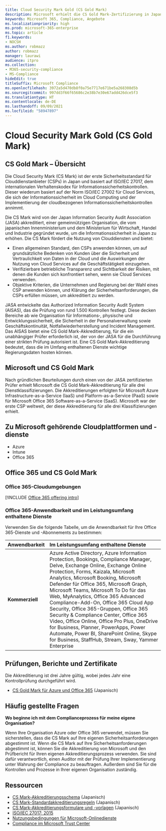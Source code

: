 ```yaml
---
title: Cloud Security Mark Gold (CS Gold Mark)
description: Microsoft erhielt die CS Gold Mark-Zertifizierung in Japan für Azure (IaaS und PaaS) und Office 365 (SaaS).
keywords: Microsoft 365, Compliance, Angebote
ms.localizationpriority: high
ms.prod: microsoft-365-enterprise
ms.topic: article
f1.keywords:
- NOCSH
ms.author: robmazz
author: robmazz
manager: laurawi
audience: itpro
ms.collection:
- M365-security-compliance
- MS-Compliance
hideEdit: true
titleSuffix: Microsoft Compliance
ms.openlocfilehash: 3972a5d470db8f0a75e7717e671be5a268308d5b
ms.sourcegitcommit: 997dd3f66f65686c2e38b7e30e67add426dce5f3
ms.translationtype: HT
ms.contentlocale: de-DE
ms.lasthandoff: 09/09/2021
ms.locfileid: "58947897"
---
```

# <a name="cloud-security-mark-gold-cs-gold-mark"></a>Cloud Security Mark Gold (CS Gold Mark)

## <a name="cs-gold-mark-overview"></a>CS Gold Mark – Übersicht

Die Cloud Security Mark (CS Mark) ist der erste Sicherheitsstandard für Clouddienstanbieter (CSPs) in Japan und basiert auf ISO/IEC 27017, dem internationalen Verhaltenskodex für Informationssicherheitskontrollen. Dieser wiederum basiert auf der Norm ISO/IEC 27002 für Cloud Services, die sich der Informationssicherheit im Cloud Computing und der Implementierung der cloudbezogenen Informationssicherheitskontrollen annimmt.

Die CS Mark wird von der Japan Information Security Audit Association (JASA) akkreditiert, einer gemeinnützigen Organisation, die vom japanischen Innenministerium und dem Ministerium für Wirtschaft, Handel und Industrie gegründet wurde, um die Informationssicherheit in Japan zu erhöhen. Die CS Mark fördert die Nutzung von Clouddiensten und bietet:

- Einen allgemeinen Standard, den CSPs anwenden können, um auf grundsätzliche Bedenken von Kunden über die Sicherheit und Vertraulichkeit von Daten in der Cloud und die Auswirkungen der Nutzung von Cloud Services auf die Geschäftstätigkeit einzugehen.
- Verifizierbare betriebliche Transparenz und Sichtbarkeit der Risiken, mit denen die Kunden sich konfrontiert sehen, wenn sie Cloud Services verwenden.
- Objektive Kriterien, die Unternehmen und Regierung bei der Wahl eines CSP anwenden können, und Klärung der Sicherheitsanforderungen, die CSPs erfüllen müssen, um akkreditiert zu werden.

JASA entwickelte das Authorized Information Security Audit System (AISAS), das die Prüfung von rund 1.500 Kontrollen festlegt. Diese decken Bereiche ab wie Organisation für Informations‑, physische und Entwicklungssicherheit, die Sicherheit in der Personalverwaltung sowie Geschäftskontinuität, Notfallwiederherstellung und Incident Management. Das AISAS bietet eine CS Gold Mark-Akkreditierung, für die ein unabhängiger Prüfer erforderlich ist, der von der JASA für die Durchführung einer strikten Prüfung autorisiert ist. Eine CS Gold Mark-Akkreditierung bedeutet, dass die im Umfang enthaltenen Dienste wichtige Regierungsdaten hosten können.

## <a name="microsoft-and-cs-gold-mark"></a>Microsoft und CS Gold Mark

Nach gründlichen Beurteilungen durch einen von der JASA zertifizierten Prüfer erhielt Microsoft die CS Gold Mark-Akkreditierung für alle drei Dienstklassifizierungen. Die Akkreditierungen erfolgten für Microsoft Azure Infrastructure-as-a-Service (IaaS) und Platform-as-a-Service (PaaS) sowie für Microsoft Office 365 Software-as-a-Service (SaaS). Microsoft war der erste CSP weltweit, der diese Akkreditierung für alle drei Klassifizierungen erhielt.

## <a name="microsoft-in-scope-cloud-platforms--services"></a>Zu Microsoft gehörende Cloudplattformen und -dienste

- Azure
- Intune
- Office 365

## <a name="office-365-and-cs-gold-mark"></a>Office 365 und CS Gold Mark

### <a name="office-365-cloud-environments"></a>Office 365-Cloudumgebungen

[!INCLUDE [Office 365 offering intro](../includes/o365-offering-introduction.md)]

### <a name="office-365-applicability-and-in-scope-services"></a>Office 365-Anwendbarkeit und im Leistungsumfang enthaltene Dienste

Verwenden Sie die folgende Tabelle, um die Anwendbarkeit für Ihre Office 365-Dienste und -Abonnements zu bestimmen:

| **Anwendbarkeit** | **Im Leistungsumfang enthaltene Dienste** |
|:------------------|:----------------------|
| **Kommerziell** | Azure Active Directory, Azure Information Protection, Bookings, Compliance Manager, Delve, Exchange Online, Exchange Online Protection, Forms, Kaizala, Microsoft Analytics, Microsoft Booking, Microsoft Defender für Office 365, Microsoft Graph, Microsoft Teams, Microsoft To Do für das Web, MyAnalytics, Office 365 Advanced Compliance-Add-On, Office 365 Cloud App Security, Office 365-Gruppen, Office 365 Security & Compliance Center, Office 365 Video, Office Online, Office Pro Plus, OneDrive for Business, Planner, PowerApps, Power Automate, Power BI, SharePoint Online, Skype for Business, StaffHub, Stream, Sway, Yammer Enterprise |

## <a name="audits-reports-and-certificates"></a>Prüfungen, Berichte und Zertifikate

Die Akkreditierung ist drei Jahre gültig, wobei jedes Jahr eine Kontrollprüfung durchgeführt wird.

- [CS Gold Mark für Azure und Office 365](https://jcispa.jasa.jp/cs_mark_co/cs_gold_mark_co/) (Japanisch)

## <a name="frequently-asked-questions"></a>Häufig gestellte Fragen

**Wo beginne ich mit dem Complianceprozess für meine eigene Organisation?**

Wenn Ihre Organisation Azure oder Office 365 verwendet, müssen Sie sicherstellen, dass die CS Mark auf Ihre eigenen Sicherheitsanforderungen abgestimmt ist. Wenn die CS Mark auf Ihre Sicherheitsanforderungen abgestimmt ist, können Sie die Akkreditierung von Microsoft und den Prüfbericht für Ihren eigenen Akkreditierungsprozess verwenden. Sie sind dafür verantwortlich, einen Auditor mit der Prüfung Ihrer Implementierung unter Wahrung der Compliance zu beauftragen. Außerdem sind Sie für die Kontrollen und Prozesse in Ihrer eigenen Organisation zuständig.

## <a name="resources"></a>Ressourcen

- [CS Mark-Akkreditierungsschema](https://jcispa.jasa.jp/cloud_security/) (Japanisch)
- [CS Mark-Standardakkreditierungsregeln](https://jcispa.jasa.jp/cloud_security/jcispa_regulation/) (Japanisch)
- [CS Mark-Akkreditierungsformulare und -vorlagen](https://jcispa.jasa.jp/cloud_security/jcispa_regulation_form/) (Japanisch)
- [ISO/IEC 27017: 2015](https://www.iso.org/iso/home/store/catalogue_tc/catalogue_detail.htm?csnumber=43757)
- [Nutzungsbedingungen für Microsoft-Onlinedienste](https://aka.ms/Online-Services-Terms)
- [Compliance im Microsoft Trust Center](https://www.microsoft.com/trust-center/compliance/compliance-overview)
